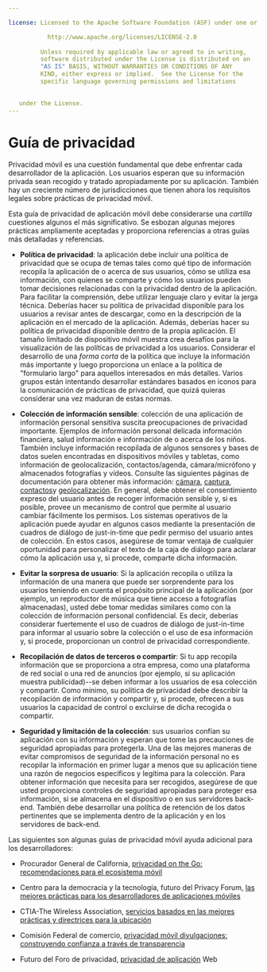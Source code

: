 ```yaml
---

license: Licensed to the Apache Software Foundation (ASF) under one or more contributor license agreements. See the NOTICE file distributed with this work for additional information regarding copyright ownership. The ASF licenses this file to you under the Apache License, Version 2.0 (the "License"); you may not use this file except in compliance with the License. You may obtain a copy of the License at

           http://www.apache.org/licenses/LICENSE-2.0
    
         Unless required by applicable law or agreed to in writing,
         software distributed under the License is distributed on an
         "AS IS" BASIS, WITHOUT WARRANTIES OR CONDITIONS OF ANY
         KIND, either express or implied.  See the License for the
         specific language governing permissions and limitations
    

   under the License.
---
```


# Guía de privacidad

Privacidad móvil es una cuestión fundamental que debe enfrentar cada desarrollador de la aplicación. Los usuarios esperan que su información privada sean recogido y tratado apropiadamente por su aplicación. También hay un creciente número de jurisdicciones que tienen ahora los requisitos legales sobre prácticas de privacidad móvil.

Esta guía de privacidad de aplicación móvil debe considerarse una *cartilla* cuestiones algunos el más significativo. Se esbozan algunas mejores prácticas ampliamente aceptadas y proporciona referencias a otras guías más detalladas y referencias.

*   **Política de privacidad**: la aplicación debe incluir una política de privacidad que se ocupa de temas tales como qué tipo de información recopila la aplicación de o acerca de sus usuarios, cómo se utiliza esa información, con quienes se comparte y cómo los usuarios pueden tomar decisiones relacionadas con la privacidad dentro de la aplicación. Para facilitar la comprensión, debe utilizar lenguaje claro y evitar la jerga técnica. Deberías hacer su política de privacidad disponible para los usuarios a revisar antes de descargar, como en la descripción de la aplicación en el mercado de la aplicación. Además, deberías hacer su política de privacidad disponible dentro de la propia aplicación. El tamaño limitado de dispositivo móvil muestra crea desafíos para la visualización de las políticas de privacidad a los usuarios. Considerar el desarrollo de una *forma corta* de la política que incluye la información más importante y luego proporciona un enlace a la política de "formulario largo" para aquellos interesados en más detalles. Varios grupos están intentando desarrollar estándares basados en iconos para la comunicación de prácticas de privacidad, que quizá quieras considerar una vez maduran de estas normas.

*   **Colección de información sensible**: colección de una aplicación de información personal sensitiva suscita preocupaciones de privacidad importante. Ejemplos de información personal delicada información financiera, salud información e información de o acerca de los niños. También incluye información recopilada de algunos sensores y bases de datos suelen encontradas en dispositivos móviles y tabletas, como información de geolocalización, contactos/agenda, cámara/micrófono y almacenados fotografías y vídeos. Consulte las siguientes páginas de documentación para obtener más información: [cámara][1], [captura][2], [contactos][3]y [geolocalización][4]. En general, debe obtener el consentimiento expreso del usuario antes de recoger información sensible y, si es posible, provee un mecanismo de control que permite al usuario cambiar fácilmente los permisos. Los sistemas operativos de la aplicación puede ayudar en algunos casos mediante la presentación de cuadros de diálogo de just-in-time que pedir permiso del usuario antes de colección. En estos casos, asegúrese de tomar ventaja de cualquier oportunidad para personalizar el texto de la caja de diálogo para aclarar cómo la aplicación usa y, si procede, comparte dicha información.

*   **Evitar la sorpresa de usuario**: Si la aplicación recopila o utiliza la información de una manera que puede ser sorprendente para los usuarios teniendo en cuenta el propósito principal de la aplicación (por ejemplo, un reproductor de música que tiene acceso a fotografías almacenadas), usted debe tomar medidas similares como con la colección de información personal confidencial. Es decir, deberías considerar fuertemente el uso de cuadros de diálogo de just-in-time para informar al usuario sobre la colección o el uso de esa información y, si procede, proporcionan un control de privacidad correspondiente.

*   **Recopilación de datos de terceros o compartir**: Si tu app recopila información que se proporciona a otra empresa, como una plataforma de red social o una red de anuncios (por ejemplo, si su aplicación muestra publicidad)--se deben informar a los usuarios de esa colección y compartir. Como mínimo, su política de privacidad debe describir la recopilación de información y compartir y, si procede, ofrecen a sus usuarios la capacidad de control o excluirse de dicha recogida o compartir.

*   **Seguridad y limitación de la colección**: sus usuarios confían su aplicación con su información y esperan que tome las precauciones de seguridad apropiadas para protegerla. Una de las mejores maneras de evitar compromisos de seguridad de la información personal no es recopilar la información en primer lugar a menos que su aplicación tiene una razón de negocios específicos y legítima para la colección. Para obtener información que necesita para ser recogidos, asegúrese de que usted proporciona controles de seguridad apropiadas para proteger esa información, si se almacena en el dispositivo o en sus servidores back-end. También debe desarrollar una política de retención de los datos pertinentes que se implementa dentro de la aplicación y en los servidores de back-end.

 [1]: cordova_camera_camera.md.html
 [2]: cordova_media_capture_capture.md.html
 [3]: cordova_contacts_contacts.md.html
 [4]: cordova_geolocation_geolocation.md.html

Las siguientes son algunas guías de privacidad móvil ayuda adicional para los desarrolladores:

*   Procurador General de California, [privacidad on the Go: recomendaciones para el ecosistema móvil][5]

*   Centro para la democracia y la tecnología, futuro del Privacy Forum, [las mejores prácticas para los desarrolladores de aplicaciones móviles][6]

*   CTIA-The Wireless Association, [servicios basados en las mejores prácticas y directrices para la ubicación][7]

*   Comisión Federal de comercio, [privacidad móvil divulgaciones: construyendo confianza a través de transparencia][8]

*   Futuro del Foro de privacidad, [privacidad de aplicación][9] Web

 [5]: http://oag.ca.gov/sites/all/files/pdfs/privacy/privacy_on_the_go.pdf
 [6]: http://www.futureofprivacy.org/wp-content/uploads/Best-Practices-for-Mobile-App-Developers_Final.pdf
 [7]: http://www.ctia.org/business_resources/wic/index.cfm/AID/11300
 [8]: http://www.ftc.gov/os/2013/02/130201mobileprivacyreport.pdf
 [9]: http://www.applicationprivacy.org